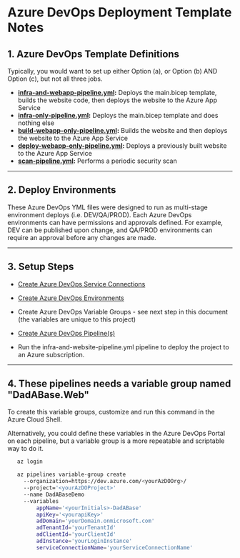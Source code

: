 # Azure DevOps Deployment Template Notes

## 1. Azure DevOps Template Definitions

Typically, you would want to set up either Option (a), or Option (b) AND Option (c), but not all three jobs.

- **[infra-and-webapp-pipeline.yml](infra-and-webapp-pipeline.yml):** Deploys the main.bicep template, builds the website code, then deploys the website to the Azure App Service
- **[infra-only-pipeline.yml](infra-only-pipeline.yml):** Deploys the main.bicep template and does nothing else
- **[build-webapp-only-pipeline.yml](build-webapp-only-pipeline.yml):** Builds the website and then deploys the website to the Azure App Service
- **[deploy-webapp-only-pipeline.yml](deploy-webapp-only-pipeline.yml):** Deploys a previously built website to the Azure App Service
- **[scan-pipeline.yml](scan-pipeline.yml):** Performs a periodic security scan

---

## 2. Deploy Environments

These Azure DevOps YML files were designed to run as multi-stage environment deploys (i.e. DEV/QA/PROD). Each Azure DevOps environments can have permissions and approvals defined. For example, DEV can be published upon change, and QA/PROD environments can require an approval before any changes are made.

---

## 3. Setup Steps

- [Create Azure DevOps Service Connections](https://docs.luppes.com/CreateServiceConnections/)

- [Create Azure DevOps Environments](https://docs.luppes.com/CreateDevOpsEnvironments/)

- Create Azure DevOps Variable Groups - see next step in this document (the variables are unique to this project)

- [Create Azure DevOps Pipeline(s)](https://docs.luppes.com/CreateNewPipeline/)

- Run the infra-and-website-pipeline.yml pipeline to deploy the project to an Azure subscription.

---

## 4. These pipelines needs a variable group named "DadABase.Web"

To create this variable groups, customize and run this command in the Azure Cloud Shell.

Alternatively, you could define these variables in the Azure DevOps Portal on each pipeline, but a variable group is a more repeatable and scriptable way to do it.

``` bash
   az login

   az pipelines variable-group create 
     --organization=https://dev.azure.com/<yourAzDOOrg>/ 
     --project='<yourAzDOProject>' 
     --name DadABaseDemo 
     --variables 
         appName='<yourInitials>-DadABase' 
         apiKey='<yourapiKey>'
         adDomain='yourDomain.onmicrosoft.com'
         adTenantId='yourTenantId'
         adClientId='yourClientId'
         adInstance='yourLoginInstance'
         serviceConnectionName='yourServiceConnectionName'
```
